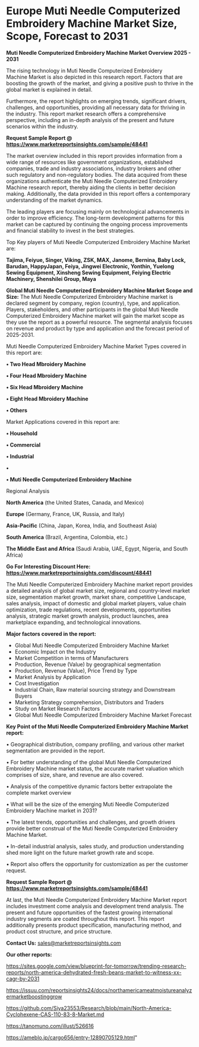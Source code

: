 # Europe Muti Needle Computerized Embroidery Machine Market Size, Scope, Forecast to 2031

<Strong> Muti Needle Computerized Embroidery Machine Market Overview 2025 - 2031</strong>

The rising technology in Muti Needle Computerized Embroidery Machine Market is also depicted in this research report. Factors that are boosting the growth of the market, and giving a positive push to thrive in the global market is explained in detail.

Furthermore, the report highlights on emerging trends, significant drivers, challenges, and opportunities, providing all necessary data for thriving in the industry. This report market research offers a comprehensive perspective, including an in-depth analysis of the present and future scenarios within the industry.

<strong>Request Sample Report @ <a href=https://www.marketreportsinsights.com/sample/48441>https://www.marketreportsinsights.com/sample/48441</a></strong>

The market overview included in this report provides information from a wide range of resources like government organizations, established companies, trade and industry associations, industry brokers and other such regulatory and non-regulatory bodies. The data acquired from these organizations authenticate the Muti Needle Computerized Embroidery Machine research report, thereby aiding the clients in better decision making. Additionally, the data provided in this report offers a contemporary understanding of the market dynamics.

The leading players are focusing mainly on technological advancements in order to improve efficiency. The long-term development patterns for this market can be captured by continuing the ongoing process improvements and financial stability to invest in the best strategies.

Top Key players of Muti Needle Computerized Embroidery Machine Market are:

<strong>Tajima, Feiyue, Singer, Viking, ZSK, MAX, Janome, Bernina, Baby Lock, Barudan, HappyJapan, Feiya, Jingwei Electronic, Yonthin, Yuelong Sewing Equipment, Xinsheng Sewing Equipment, Feiying Electric Machinery, Shenshilei Group, Maya</strong>

<strong><b>Global Muti Needle Computerized Embroidery Machine Market Scope and Size:</b></strong>
The Muti Needle Computerized Embroidery Machine market is declared segment by company, region (country), type, and application. Players, stakeholders, and other participants in the global Muti Needle Computerized Embroidery Machine market will gain the market scope as they use the report as a powerful resource. The segmental analysis focuses on revenue and product by type and application and the forecast period of 2025-2031.

Muti Needle Computerized Embroidery Machine Market Types covered in this report are:

<strong>•  Two Head Mbroidery Machine

•  Four Head Mbroidery Machine

•  Six Head Mbroidery Machine

•  Eight Head Mbroidery Machine

•  Others</strong>

Market Applications covered in this report are:

<strong>•  Household

•  Commercial

•  Industrial

•  

•  Muti Needle Computerized Embroidery Machine</strong> 

Regional Analysis

<strong>North America</strong> (the United States, Canada, and Mexico)

<strong>Europe</strong> (Germany, France, UK, Russia, and Italy)

<strong>Asia-Pacific</strong> (China, Japan, Korea, India, and Southeast Asia)

<strong>South America</strong> (Brazil, Argentina, Colombia, etc.)

<strong>The Middle East and Africa</strong> (Saudi Arabia, UAE, Egypt, Nigeria, and South Africa)

<strong>Go For Interesting Discount Here: <a href=https://www.marketreportsinsights.com/discount/48441>https://www.marketreportsinsights.com/discount/48441</a></strong>

The Muti Needle Computerized Embroidery Machine market report provides a detailed analysis of global market size, regional and country-level market size, segmentation market growth, market share, competitive Landscape, sales analysis, impact of domestic and global market players, value chain optimization, trade regulations, recent developments, opportunities analysis, strategic market growth analysis, product launches, area marketplace expanding, and technological innovations.

<strong><b>Major factors covered in the report:</b></strong>
<ul>
  <li>Global Muti Needle Computerized Embroidery Machine Market </li>
  <li>Economic Impact on the Industry</li>
  <li>Market Competition in terms of Manufacturers</li>
  <li>Production, Revenue (Value) by geographical segmentation</li>
  <li>Production, Revenue (Value), Price Trend by Type</li>
  <li>Market Analysis by Application</li>
  <li>Cost Investigation</li>
  <li>Industrial Chain, Raw material sourcing strategy and Downstream Buyers</li>
  <li>Marketing Strategy comprehension, Distributors and Traders</li>
  <li>Study on Market Research Factors</li>
  <li>Global Muti Needle Computerized Embroidery Machine Market Forecast</li>
</ul>

<strong><b>Key Point of the Muti Needle Computerized Embroidery Machine Market report:</b></strong>

• Geographical distribution, company profiling, and various other market segmentation are provided in the report.

• For better understanding of the global Muti Needle Computerized Embroidery Machine market status, the accurate market valuation which comprises of size, share, and revenue are also covered.

• Analysis of the competitive dynamic factors better extrapolate the complete market overview

• What will be the size of the emerging Muti Needle Computerized Embroidery Machine market in 2031?

• The latest trends, opportunities and challenges, and growth drivers provide better construal of the Muti Needle Computerized Embroidery Machine Market.

• In-detail industrial analysis, sales study, and production understanding shed more light on the future market growth rate and scope.

• Report also offers the opportunity for customization as per the customer request.

<strong>Request Sample Report @ <a href=https://www.marketreportsinsights.com/sample/48441>https://www.marketreportsinsights.com/sample/48441</a></strong>

At last, the Muti Needle Computerized Embroidery Machine Market report includes investment come analysis and development trend analysis. The present and future opportunities of the fastest growing international industry segments are coated throughout this report. This report additionally presents product specification, manufacturing method, and product cost structure, and price structure.

<strong>Contact Us:</strong>
sales@marketreportsinsights.com

<strong>Our other reports:</strong>

<a href=https://sites.google.com/view/blueprint-for-tomorrow/trending-research-reports/north-america-dehydrated-fresh-beans-market-to-witness-xx-cagr-by-2031>https://sites.google.com/view/blueprint-for-tomorrow/trending-research-reports/north-america-dehydrated-fresh-beans-market-to-witness-xx-cagr-by-2031</a>

<a href=https://issuu.com/reportsinsights24/docs/northamericameatmoistureanalyzermarketboostinggrow>https://issuu.com/reportsinsights24/docs/northamericameatmoistureanalyzermarketboostinggrow</a>

<a href=https://github.com/Siya23553/Research/blob/main/North-America-Cyclohexene-CAS-110-83-8-Market.md>https://github.com/Siya23553/Research/blob/main/North-America-Cyclohexene-CAS-110-83-8-Market.md</a>

<a href=https://tanomuno.com/illust/526616>https://tanomuno.com/illust/526616</a>

<a href=https://ameblo.jp/cargo656/entry-12890705129.html>https://ameblo.jp/cargo656/entry-12890705129.html</a>"

